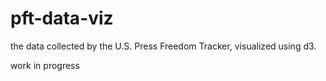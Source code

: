 # pft-data-viz
the data collected by the U.S. Press Freedom Tracker, visualized using d3.

work in progress
